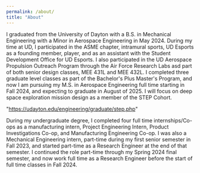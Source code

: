 ```yaml
---
permalink: /about/
title: "About"
---
```


I graduated from the University of Dayton with a B.S. in Mechanical Engineering with a Minor in Aerospace Engineering in May 2024. During my time at UD, I participated in the ASME chapter, intramural sports, UD Esports as a founding member, player, and as an assistant with the Student Development Office for UD Esports. I also participated in the UD Aerospace Propulsion Outreach Program through the Air Force Research Labs asd part of both senior design classes, MEE 431L and MEE 432L. I completed three graduate level classes as part of the Bachelor's Plus Master's Program, and now I am pursuing my M.S. in Aerospace Engineering full time starting in Fall 2024, and expecting to graduate in August of 2025. I will focus on deep space exploration mission design as a member of the STEP Cohort. 

"https://udayton.edu/engineering/graduate/step.php"

During my undergraduate degree, I completed four full time internships/Co-ops as a manufacturing intern, Project Engineering Intern, Product Investigations Co-op, and Manufacturing Engineering Co-op. I was also a Mechanical Engineering intern, part-time during my first senior semester in Fall 2023, and started part-time as a Research Engineer at the end of that semester. I continued the role part-time through my Spring 2024 final semester, and now work full time as a Research Engineer before the start of full time classes in Fall 2024. 


